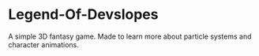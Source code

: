 # Legend-Of-Devslopes
A simple 3D fantasy game. Made to learn more about particle systems and character animations.
